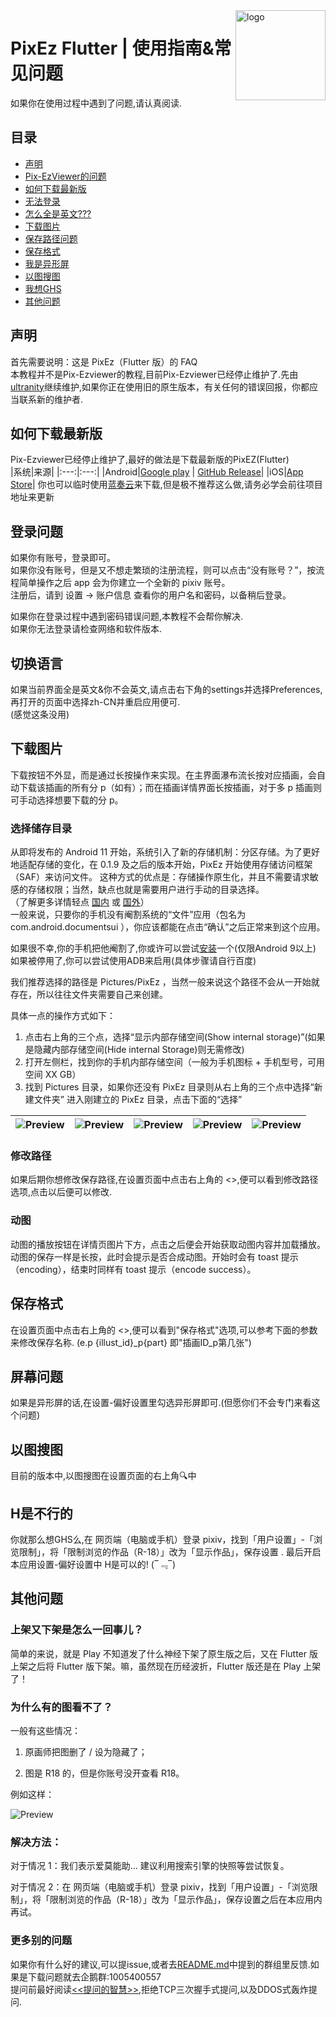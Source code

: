 <img src="https://raw.githubusercontent.com/Romani-Archman/pixez-flutter/master/android/app/src/main/res/mipmap-xxhdpi/ic_launcher_round.png" alt="logo" width="144" height="144" align="right">

# PixEz Flutter | 使用指南&常见问题 
如果你在使用过程中遇到了问题,请认真阅读.

## 目录
  * [声明](#声明)
  * [Pix-EzViewer的问题](#如何下载最新版)
  * [如何下载最新版](#如何下载最新版)
  * [无法登录](#登录问题)
  * [怎么全是英文???](#切换语言)
  * [下载图片](#下载图片)
  * [保存路径问题](#下载图片)
  * [保存格式](#保存格式)
  * [我是异形屏](#屏幕问题)
  * [以图搜图](#以图搜图)
  * [我想GHS](#H是不行的)
  * [其他问题](#其他问题)

## 声明
首先需要说明：这是 PixEz（Flutter 版）的 FAQ  
本教程并不是Pix-Ezviewer的教程,目前Pix-Ezviewer已经停止维护了.先由[ultranity](https://github.com/ultranity)继续维护,如果你正在使用旧的原生版本，有关任何的错误回报，你都应当联系新的维护者.

## 如何下载最新版
Pix-Ezviewer已经停止维护了,最好的做法是下载最新版的PixEZ(Flutter)  
|系统|来源|
|:---:|:---:|
|Android|[Google play](https://play.google.com/store/apps/details?id=com.perol.play.pixez) \| [GitHub Release](https://github.com/Notsfsssf/pixez-flutter/releases)|
|iOS|[App Store](https://apps.apple.com/cn/app/pixez/id1494435126)|
你也可以临时使用[蓝奏云](https://wwa.lanzous.com/b0ded45id)来下载,但是极不推荐这么做,请务必学会前往项目地址来更新

## 登录问题
如果你有账号，登录即可。  
如果你没有账号，但是又不想走繁琐的注册流程，则可以点击“没有账号？”，按流程简单操作之后 app 会为你建立一个全新的 pixiv 账号。  
注册后，请到 设置 -> 账户信息 查看你的用户名和密码，以备稍后登录。

如果你在登录过程中遇到密码错误问题,本教程不会帮你解决.  
如果你无法登录请检查网络和软件版本.

## 切换语言
如果当前界面全是英文&你不会英文,请点击右下角的settings并选择Preferences,再打开的页面中选择zh-CN并重启应用便可.  
(感觉这条没用)

## 下载图片
下载按钮不外显，而是通过长按操作来实现。在主界面瀑布流长按对应插画，会自动下载该插画的所有分 p（如有）；而在插画详情界面长按插画，对于多 p 插画则可手动选择想要下载的分 p。
### 选择储存目录
从即将发布的 Android 11 开始，系统引入了新的存储机制：分区存储。为了更好地适配存储的变化，在 0.1.9 及之后的版本开始，PixEz 开始使用存储访问框架（SAF）来访问文件。
这种方式的优点是：存储操作原生化，并且不需要请求敏感的存储权限；当然，缺点也就是需要用户进行手动的目录选择。  
（了解更多详情轻点 [国内](https://developer.android.com/training/data-storage/shared/documents-files) 或 [国外](https://developer.android.com/training/data-storage/shared/documents-files)）  
一般来说，只要你的手机没有阉割系统的“文件”应用（包名为 com.android.documentsui ），你应该都能在点击“确认”之后正常来到这个应用。

如果很不幸,你的手机把他阉割了,你或许可以尝试[安装](https://cdn.jsdelivr.net/gh/Romani-Archman/mycdn@master/img/DocumentsUI.apk)一个(仅限Android 9以上)  
如果被停用了,你可以尝试使用ADB来启用(具体步骤请自行百度)  

我们推荐选择的路径是 Pictures/PixEz ，当然一般来说这个路径不会从一开始就存在，所以往往文件夹需要自己来创建。

具体一点的操作方式如下：

1. 点击右上角的三个点，选择“显示内部存储空间(Show internal storage)”(如果是隐藏内部存储空间(Hide internal Storage)则无需修改)
2. 打开左侧栏，找到你的手机内部存储空间（一般为手机图标 + 手机型号，可用空间 XX GB）
3. 找到 Pictures 目录，如果你还没有 PixEz 目录则从右上角的三个点中选择“新建文件夹”
进入刚建立的 PixEz 目录，点击下面的“选择”

|![Preview](https://cdn.jsdelivr.net/gh/Romani-Archman/mycdn@1.3/img/1.jpg) | ![Preview](https://cdn.jsdelivr.net/gh/Romani-Archman/mycdn@1.3/img/2.jpg) | ![Preview](https://cdn.jsdelivr.net/gh/Romani-Archman/mycdn@1.3/img/3.jpg) | ![Preview](https://cdn.jsdelivr.net/gh/Romani-Archman/mycdn@1.3/img/4.jpg) | ![Preview](https://cdn.jsdelivr.net/gh/Romani-Archman/mycdn@1.3/img/5.jpg) |
|:---:|:---:|:---:|:---:|:---:|

### 修改路径
如果后期你想修改保存路径,在设置页面中点击右上角的 <>,便可以看到修改路径选项,点击以后便可以修改.
### 动图
动图的播放按钮在详情页图片下方，点击之后便会开始获取动图内容并加载播放。动图的保存一样是长按，此时会提示是否合成动图。开始时会有 toast 提示（encoding），结束时同样有 toast 提示（encode success）。

## 保存格式
在设置页面中点击右上角的 <>,便可以看到"保存格式"选项,可以参考下面的参数来修改保存名称.
(e.p {illust_id}_p{part} 即"插画ID\_p第几张")

## 屏幕问题
如果是异形屏的话,在设置-偏好设置里勾选异形屏即可.(但愿你们不会专门来看这个问题)

## 以图搜图
目前的版本中,以图搜图在设置页面的右上角🔍中

## H是不行的
你就那么想GHS么,在 网页端（电脑或手机）登录 pixiv，找到「用户设置」-「浏览限制」，将「限制浏览的作品（R-18）」改为「显示作品」，保存设置 . 最后开启本应用设置-偏好设置中 H是可以的! (‾﹃‾)

## 其他问题
### 上架又下架是怎么一回事儿？
简单的来说，就是 Play 不知道发了什么神经下架了原生版之后，又在 Flutter 版上架之后将 Flutter 版下架。嘛，虽然现在历经波折，Flutter 版还是在 Play 上架了！
### 为什么有的图看不了？

一般有这些情况：

1. 原画师把图删了 / 设为隐藏了；

2. 图是 R18 的，但是你账号没开查看 R18。

例如这样：

![Preview](https://github.com/Notsfsssf/pixez-flutter/raw/master/.github/Not-Unlocked.jpg)

### 解决方法：
对于情况 1：我们表示爱莫能助… 建议利用搜索引擎的快照等尝试恢复。

对于情况 2：在 网页端（电脑或手机）登录 pixiv，找到「用户设置」-「浏览限制」，将「限制浏览的作品（R-18）」改为「显示作品」，保存设置之后在本应用内再试。

### 更多别的问题
如果你有什么好的建议,可以提issue,或者去[README.md](https://github.com/Notsfsssf/pixez-flutter)中提到的群组里反馈.如果是下载问题就去企鹅群:1005400557  
提问前最好阅读[<<提问的智慧>>](http://archman.fun/2020/09/24/%E6%8F%90%E9%97%AE%E7%9A%84%E6%99%BA%E6%85%A7/),拒绝TCP三次握手式提问,以及DDOS式轰炸提问.